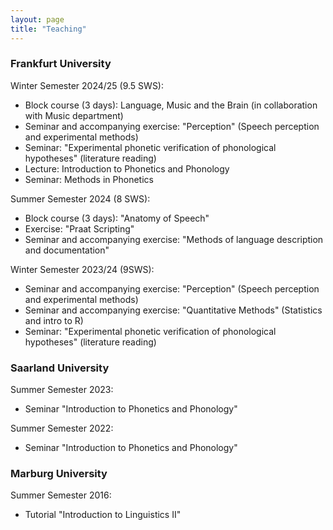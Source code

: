 ```yaml
---
layout: page
title: "Teaching"
---
```


### Frankfurt University
Winter Semester 2024/25 (9.5 SWS):
- Block course (3 days): Language, Music and the Brain (in collaboration with Music department)
- Seminar and accompanying exercise: "Perception" (Speech perception and experimental methods)
- Seminar: "Experimental phonetic verification of phonological hypotheses" (literature reading)
- Lecture: Introduction to Phonetics and Phonology
- Seminar: Methods in Phonetics

Summer Semester 2024 (8 SWS):
- Block course (3 days): "Anatomy of Speech"
- Exercise: "Praat Scripting"
- Seminar and accompanying exercise: "Methods of language description and documentation"

Winter Semester 2023/24 (9SWS):
- Seminar and accompanying exercise: "Perception" (Speech perception and experimental methods)
- Seminar and accompanying exercise: "Quantitative Methods" (Statistics and intro to R)
- Seminar: "Experimental phonetic verification of phonological hypotheses" (literature reading)


### Saarland University

Summer Semester 2023:
- Seminar "Introduction to Phonetics and Phonology"

Summer Semester 2022:
- Seminar "Introduction to Phonetics and Phonology"


### Marburg University
Summer Semester 2016:
- Tutorial "Introduction to Linguistics II"
